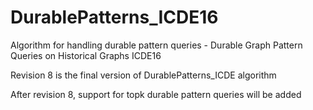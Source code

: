 # DurablePatterns_ICDE16
Algorithm for handling durable pattern queries - Durable Graph Pattern Queries on Historical Graphs ICDE16

Revision 8 is the final version of DurablePatterns_ICDE algorithm

After revision 8, support for topk durable pattern queries will be added
